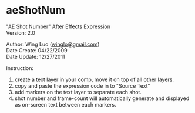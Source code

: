 # aeShotNum
"AE Shot Number" After Effects Expression<br />
Version: 2.0<br />

Author: Wing Luo (winglo@gmail.com)<br />
Date Create: 04/22/2009<br />
Date Update: 12/27/2011<br />

Instruction:<br />
1. create a text layer in your comp, move it on top of all other layers.<br />
2. copy and paste the expression code in to "Source Text"<br />
3. add markers on the text layer to separate each shot.<br />
4. shot number and frame-count will automatically generate and displayed as on-screen text between each markers.<br />

